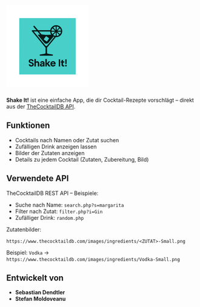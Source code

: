 # ![ShakeItLogo](app/src/main/res/mipmap-xhdpi/ic_launcher_foreground.webp)

**Shake It!** ist eine einfache App, die dir Cocktail-Rezepte vorschlägt – direkt aus der [TheCocktailDB API](https://www.thecocktaildb.com/api.php).

## Funktionen

- Cocktails nach Namen oder Zutat suchen
- Zufälligen Drink anzeigen lassen
- Bilder der Zutaten anzeigen
- Details zu jedem Cocktail (Zutaten, Zubereitung, Bild)

## Verwendete API

TheCocktailDB REST API – Beispiele:

- Suche nach Name: `search.php?s=margarita`
- Filter nach Zutat: `filter.php?i=Gin`
- Zufälliger Drink: `random.php`

Zutatenbilder:
```
https://www.thecocktaildb.com/images/ingredients/<ZUTAT>-Small.png
```

Beispiel: `Vodka` →  
`https://www.thecocktaildb.com/images/ingredients/Vodka-Small.png`

## Entwickelt von

- **Sebastian Dendtler**
- **Stefan Moldoveanu**
